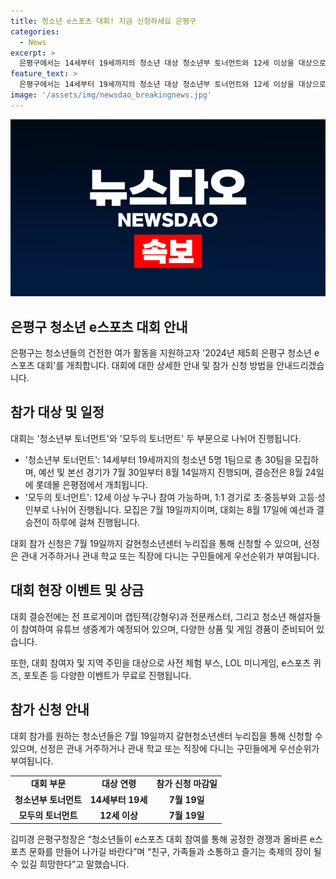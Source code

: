 ```yaml
---
title: 청소년 e스포츠 대회! 지금 신청하세요 은평구
categories:
  - News
excerpt: >
  은평구에서는 14세부터 19세까지의 청소년 대상 청소년부 토너먼트와 12세 이상을 대상으로 하는 모두의 토너먼트를 개최합니다. 대회는 7월과 8월에 예선과 본선이 이뤄지며, 롯데몰 은평점에서는 8월 24일에 결승전이 개최됩니다. 또한, 이 대회는 리그오브레전드(LOL)를 대상으로 하며, 상품 및 다양한 이벤트가 마련되어 있습니다. 이 외에도 프로게이머와 전문 캐스터가 참여하며, 유튜브 생중계도 진행됩니다. 구청장은 건전한 e스포츠 문화를 만들어 나가길 바라며, 지역 주민들과의 소통과 즐거움이 될 수 있기를 희망하고 있습니다. 요약문 작성 완료!
feature_text: >
  은평구에서는 14세부터 19세까지의 청소년 대상 청소년부 토너먼트와 12세 이상을 대상으로 하는 모두의 토너먼트를 개최합니다. 대회는 7월과 8월에 예선과 본선이 이뤄지며, 롯데몰 은평점에서는 8월 24일에 결승전이 개최됩니다. 또한, 이 대회는 리그오브레전드(LOL)를 대상으로 하며, 상품 및 다양한 이벤트가 마련되어 있습니다. 이 외에도 프로게이머와 전문 캐스터가 참여하며, 유튜브 생중계도 진행됩니다. 구청장은 건전한 e스포츠 문화를 만들어 나가길 바라며, 지역 주민들과의 소통과 즐거움이 될 수 있기를 희망하고 있습니다. 요약문 작성 완료!
image: '/assets/img/newsdao_breakingnews.jpg'
---
```


<p><img src="/assets/img/newsdao_breakingnews.jpg" alt="pcversion 속보" /></p>

<h2 data-ke-size="size26">은평구 청소년 e스포츠 대회 안내</h2>

<p data-ke-size="size16">은평구는 청소년들의 건전한 여가 활동을 지원하고자 '2024년 제5회 은평구 청소년 e스포츠 대회'를 개최합니다. 대회에 대한 상세한 안내 및 참가 신청 방법을 안내드리겠습니다.</p>

<h2>참가 대상 및 일정</h2>

<p data-ke-size="size16">대회는 '청소년부 토너먼트'와 '모두의 토너먼트' 두 부문으로 나뉘어 진행됩니다.</p>

<ul>
    <li> '청소년부 토너먼트': 14세부터 19세까지의 청소년 5명 1팀으로 총 30팀을 모집하며, 예선 및 본선 경기가 7월 30일부터 8월 14일까지 진행되며, 결승전은 8월 24일에 롯데몰 은평점에서 개최됩니다. </li>
    <li>'모두의 토너먼트': 12세 이상 누구나 참여 가능하며, 1:1 경기로 초·중등부와 고등·성인부로 나뉘어 진행됩니다. 모집은 7월 19일까지이며, 대회는 8월 17일에 예선과 결승전이 하루에 걸쳐 진행됩니다.</li>
</ul>

<p data-ke-size="size16">대회 참가 신청은 7월 19일까지 갈현청소년센터 누리집을 통해 신청할 수 있으며, 선정은 관내 거주하거나 관내 학교 또는 직장에 다니는 구민들에게 우선순위가 부여됩니다.</p>

<h2>대회 현장 이벤트 및 상금</h2>

<p data-ke-size="size16">대회 결승전에는 전 프로게이머 캡틴잭(강형우)과 전문캐스터, 그리고 청소년 해설자들이 참여하여 유튜브 생중계가 예정되어 있으며, 다양한 상품 및 게임 경품이 준비되어 있습니다.</p>

<p data-ke-size="size16">또한, 대회 참여자 및 지역 주민을 대상으로 사전 체험 부스, LOL 미니게임, e스포츠 퀴즈, 포토존 등 다양한 이벤트가 무료로 진행됩니다.</p>

<h2>참가 신청 안내</h2>

<p data-ke-size="size16">대회 참가를 원하는 청소년들은 7월 19일까지 갈현청소년센터 누리집을 통해 신청할 수 있으며, 선정은 관내 거주하거나 관내 학교 또는 직장에 다니는 구민들에게 우선순위가 부여됩니다.</p>

<table>
    <tr>
        <td style="text-align: center; height: 17px;"><b>대회 부문</b></td>
        <td style="text-align: center; height: 17px;"><b>대상 연령</b></td>
        <td style="text-align: center; height: 17px;"><b>참가 신청 마감일</b></td>
    </tr>
    <tr>
        <td style="text-align: center; height: 17px;"><b>청소년부 토너먼트</b></td>
        <td style="text-align: center; height: 17px;"><b>14세부터 19세</b></td>
        <td style="text-align: center; height: 17px;"><b>7월 19일</b></td>
    </tr>
    <tr>
        <td style="text-align: center; height: 17px;"><b>모두의 토너먼트</b></td>
        <td style="text-align: center; height: 17px;"><b>12세 이상</b></td>
        <td style="text-align: center; height: 17px;"><b>7월 19일</b></td>
    </tr>
</table>

<p data-ke-size="size16">김미경 은평구청장은 “청소년들이 e스포츠 대회 참여를 통해 공정한 경쟁과 올바른 e스포츠 문화를 만들어 나가길 바란다”며 “친구, 가족들과 소통하고 즐기는 축제의 장이 될 수 있길 희망한다”고 말했습니다.</p>

